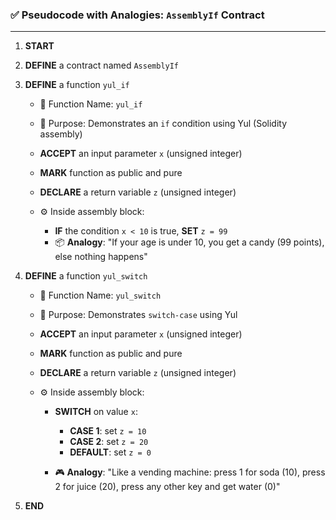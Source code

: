 ### ✅ Pseudocode with Analogies: `AssemblyIf` Contract

---

1. **START**

2. **DEFINE** a contract named `AssemblyIf`

3. **DEFINE** a function `yul_if`

   - 📛 Function Name: `yul_if`

   - 📌 Purpose: Demonstrates an `if` condition using Yul (Solidity assembly)

   - **ACCEPT** an input parameter `x` (unsigned integer)

   - **MARK** function as public and pure

   - **DECLARE** a return variable `z` (unsigned integer)

   - ⚙️ Inside assembly block:

     - **IF** the condition `x < 10` is true, **SET** `z = 99`
     - 📦 **Analogy**: "If your age is under 10, you get a candy (99 points), else nothing happens"

4. **DEFINE** a function `yul_switch`

   - 📛 Function Name: `yul_switch`

   - 📌 Purpose: Demonstrates `switch-case` using Yul

   - **ACCEPT** an input parameter `x` (unsigned integer)

   - **MARK** function as public and pure

   - **DECLARE** a return variable `z` (unsigned integer)

   - ⚙️ Inside assembly block:

     - **SWITCH** on value `x`:

       - **CASE 1**: set `z = 10`
       - **CASE 2**: set `z = 20`
       - **DEFAULT**: set `z = 0`

     - 🎮 **Analogy**: "Like a vending machine: press 1 for soda (10), press 2 for juice (20), press any other key and get water (0)"

5. **END**
